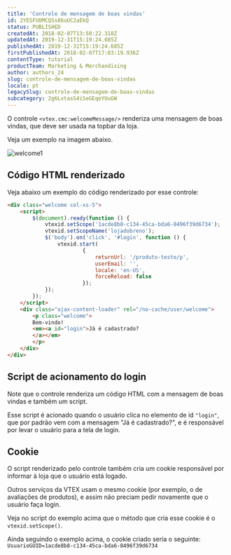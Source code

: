 ```yaml
---
title: 'Controle de mensagem de boas vindas'
id: 2YESFUOMCQSs86uUC2aEkQ
status: PUBLISHED
createdAt: 2018-02-07T13:50:22.318Z
updatedAt: 2019-12-31T15:19:24.685Z
publishedAt: 2019-12-31T15:19:24.685Z
firstPublishedAt: 2018-02-07T17:03:19.936Z
contentType: tutorial
productTeam: Marketing & Merchandising
author: authors_24
slug: controle-de-mensagem-de-boas-vindas
locale: pt
legacySlug: controle-de-mensagem-de-boas-vindas
subcategory: 2g6LxtasS4iSeGEqeYUuGW
---
```


O controle `<vtex.cmc:welcomeMessage/>` renderiza uma mensagem de boas vindas, que deve ser usada na topbar da loja.

Veja um exemplo na imagem abaixo.

![welcome1](https://images.contentful.com/alneenqid6w5/2z4iyUDAm0muKc4OCOUOa2/9e6f37d39596161bfe1721effdceb692/welcome1.png)

## Código HTML renderizado

Veja abaixo um exemplo do código renderizado por esse controle:

```html
<div class="welcome col-xs-5">
	<script>
	    $(document).ready(function () {
	        vtexid.setScope('1acde8b8-c134-45ca-bda6-8496f39d6734');
	        vtexid.setScopeName('lojadobreno');
	        $('body').on('click', '#login', function () {
	            vtexid.start(
	                    {
	                        returnUrl: '/produto-teste/p',
	                        userEmail: '',
	                        locale: 'en-US',
	                        forceReload: false
	                    });
	        });
	    });
	</script>
	<div class="ajax-content-loader" rel="/no-cache/user/welcome">
	    <p class="welcome">
	    Bem-vindo!
	    <em><a id="login">Já é cadastrado?
	    </a></em>
	    </p>
	</div>
</div>
```

## Script de acionamento do login

Note que o controle renderiza um código HTML com a mensagem de boas vindas e também um script.

Esse script é acionado quando o usuário clica no elemento de id `"login"`, que por padrão vem com a mensagem "Já é cadastrado?", e é responsável por levar o usuário para a tela de login.

## Cookie

O script renderizado pelo controle também cria um cookie responsável por informar à loja que o usuário está logado. 

Outros serviços da VTEX usam o mesmo cookie (por exemplo, o de avaliações de produtos), e assim não preciam pedir novamente que o usuário faça login.

Veja no script do exemplo acima que o método que cria esse cookie é o `vtexid.setScope()`.

Ainda seguindo o exemplo acima, o cookie criado seria o seguinte: `UsuarioGUID=1acde8b8-c134-45ca-bda6-8496f39d6734`
